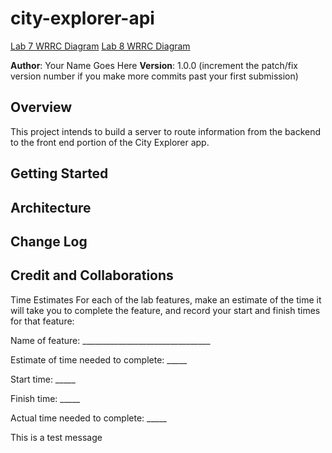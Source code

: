 # city-explorer-api

[Lab 7 WRRC Diagram](/assets/WRRC%20Lab%207.png)
[Lab 8 WRRC Diagram](/assets/WRRC%20Lab%208.png)

**Author**: Your Name Goes Here
**Version**: 1.0.0 (increment the patch/fix version number if you make more commits past your first submission)

## Overview
This project intends to build a server to route information from the backend to the front end portion of the City Explorer app.

## Getting Started
<!-- What are the steps that a user must take in order to build this app on their own machine and get it running? -->

## Architecture
<!-- Provide a detailed description of the application design. What technologies (languages, libraries, etc) you're using, and any other relevant design information. -->

## Change Log
<!-- Use this area to document the iterative changes made to your application as each feature is successfully implemented. Use time stamps. Here's an example:

01-01-2001 4:59pm - Application now has a fully-functional express server, with a GET route for the location resource. -->

## Credit and Collaborations
<!-- Give credit (and a link) to other people or resources that helped you build this application. -->
Time Estimates
For each of the lab features, make an estimate of the time it will take you to complete the feature, and record your start and finish times for that feature:

Name of feature: ________________________________

Estimate of time needed to complete: _____

Start time: _____

Finish time: _____

Actual time needed to complete: _____


This is a test message